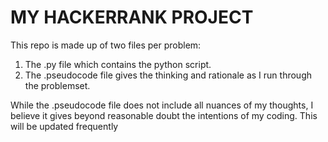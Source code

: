 MY HACKERRANK PROJECT
=====================

This repo is made up of two files per problem:
1. The .py file which contains the python script.
2. The .pseudocode file gives the thinking and rationale as I run through the problemset.

While the .pseudocode file does not include all nuances of my thoughts, I believe it gives beyond reasonable doubt the intentions of
my coding.
This will be updated frequently

